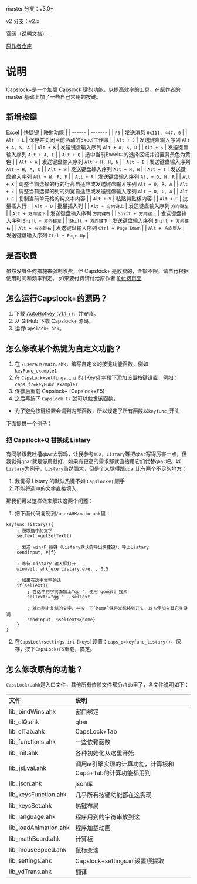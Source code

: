 master 分支：v3.0+

v2 分支：v2.x

[官网（说明文档）](https://capslox.com/capslock-plus/)

[原作者仓库](https://github.com/wo52616111/capslock-plus)

# 说明
Capslock+是一个加强 Capslock 键的功能，以提高效率的工具。在原作者的 master 基础上加了一些自己常用的按键。

## 新增按键

Excel
| 快捷键 | 映射功能 |
| ------ | ------- |
| `F3` | 发送消息 `0x111, 447, 0` |
| `Alt + L` | 保存并关闭当前活动的Excel工作簿 |
| `Alt + J` | 发送键盘输入序列 `Alt + A, S, A` |
| `Alt + K` | 发送键盘输入序列 `Alt + A, S, D` |
| `Alt + S` | 发送键盘输入序列 `Alt + A, E` |
| `Alt + Q` | 选中当前Excel中的选择区域并设置背景色为黄色 |
| `Alt + A` | 发送键盘输入序列 `Alt + H, H, N` |
| `Alt + E` | 发送键盘输入序列 `Alt + H, A, C` |
| `Alt + W` | 发送键盘输入序列 `Alt + H, W` |
| `Alt + T` | 发送键盘输入序列 `Alt + W, F, F` |
| `Alt + R` | 发送键盘输入序列 `Alt + O, H, R` |
| `Alt + X` | 调整当前选择的行的行高自适应或发送键盘输入序列 `Alt + O, R, A` |
| `Alt + Z` | 调整当前选择的列的列宽自适应或发送键盘输入序列 `Alt + O, C, A` |
| `Alt + C` | 复制当前单元格的纯文本内容 |
| `Alt + V` | 粘贴剪贴板内容 |
| `Alt + F` | 批量插入行 |
| `Alt + D` | 批量插入列 |
| `Alt + 方向键上` | 发送键盘输入序列 `方向键左` |
| `Alt + 方向键下` | 发送键盘输入序列 `方向键右` |
| `Shift + 方向键上` | 发送键盘输入序列 `Shift + 方向键左` |
| `Shift + 方向键下` | 发送键盘输入序列 `Shift + 方向键右` |
| `Alt + 方向键右` | 发送键盘输入序列 `Ctrl + Page Down` |
| `Alt + 方向键左` | 发送键盘输入序列 `Ctrl + Page Up` |

## 是否收费
虽然没有任何措施来强制收费，但 Capslock+ 是收费的，金额不限，请自行根据使用时间和频率判定。
如果要付费请付给原作者 [¥ 付费页面](http://junkai.me/payment/)


## 怎么运行Capslock+的源码？
1. 下载 [AutoHotkey (v1.1.+)](http://www.ahkscript.org/)，并安装。
2. 从 GitHub 下载 Capslock+ 源码。
3. 运行`Capslock+.ahk`。

## 怎么修改某个热键为自定义功能？
1. 在 `/userAHK/main.ahk`，编写自定义的按键功能函数，例如 `keyFunc_example1`
2. 在 `CapsLock+settings.ini` 的 [Keys] 字段下添加设置按键设置，例如：
    `caps_f7=keyFunc_example1`
3. 保存后重载 Capslock+ (Capslock+F5)
4. 之后再按下 `CapsLock+F7` 就可以触发该函数。

* 为了避免按键设置会调到内部函数，所以规定了所有函数以`keyfunc_`开头

下面提供一个例子：

### 把 Capslock+Q 替换成 Listary
有同学跟我吐槽`qbar`太弱鸡，让我参考`WOX`，`Listary`等把`qbar`写得厉害一点，但我觉得`qbar`就是够用就好，如果有更高的需求那就直接用它们代替`qbar`吧。以`Listary`为例子，`Listary`虽然强大，但是个人觉得跟`qbar`比有两个不足的地方：

1. 我觉得 Listary 的默认热键不如 `Capslock+Q` 顺手
2. 不能将选中的文字直接填入

那我们可以这样做来解决这两个问题：

1. 把下面代码复制到`/userAHK/main.ahk`里：
```ahk
keyfunc_listary(){
    ; 获取选中的文字
    selText:=getSelText()

    ; 发送 win+F 按键（Listary默认的呼出快捷键），呼出Listary
    sendinput, #{f}

    ; 等待 Listary 输入框打开
    winwait, ahk_exe Listary.exe, , 0.5

    ; 如果有选中文字的话
    if(selText){
        ; 在选中的字前面加上"gg "，使用 google 搜索
        selText:="gg " . selText

        ; 输出刚才复制的文字，并按一下`home`键将光标移到开头，以方便加入其它关键词
        sendinput, %selText%{home}
    }
}
```

2. 在`CapsLock+settings.ini` `[keys]`设置：`caps_q=keyfunc_listary()`，保存，按下`CapsLock+F5`重载，搞定。

## 怎么修改原有的功能？
`CapsLock+.ahk`是入口文件，其他所有依赖文件都扔`/lib`里了，各文件说明如下：

|文件|说明|
|:---|:---|
|lib_bindWins.ahk|窗口绑定|
|lib_clQ.ahk|qbar|
|lib_clTab.ahk|CapsLock+Tab|
|lib_functions.ahk|一些依赖函数|
|lib_init.ahk|各种初始化从这里开始|
|lib_jsEval.ahk|调用ie引擎实现的计算功能，计算板和Caps+Tab的计算功能都用到|
|lib_json.ahk|json库|
|lib_keysFunction.ahk|几乎所有按键功能都在这实现|
|lib_keysSet.ahk|热键布局|
|lib_language.ahk|程序用到的字符串放到这|
|lib_loadAnimation.ahk|程序加载动画|
|lib_mathBoard.ahk|计算板|
|lib_mouseSpeed.ahk|鼠标变速|
|lib_settings.ahk|Capslock+settings.ini设置项提取|
|lib_ydTrans.ahk|翻译|

